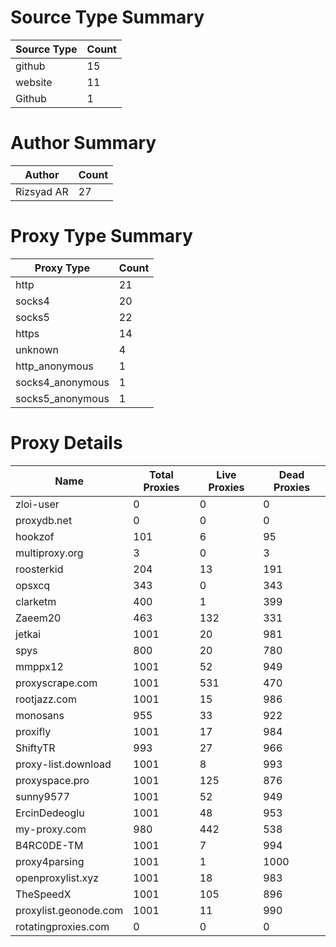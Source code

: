 # Source Type Summary

| Source Type | Count |
|-------------|-------|
| github | 15 |
| website | 11 |
| Github | 1 |


# Author Summary

| Author | Count |
|--------|-------|
| Rizsyad AR | 27 |


# Proxy Type Summary

| Proxy Type | Count |
|------------|-------|
| http | 21 |
| socks4 | 20 |
| socks5 | 22 |
| https | 14 |
| unknown | 4 |
| http_anonymous | 1 |
| socks4_anonymous | 1 |
| socks5_anonymous | 1 |


# Proxy Details

| Name | Total Proxies | Live Proxies | Dead Proxies |
|------|---------------|--------------|---------------|
| zloi-user | 0 | 0 | 0 |
| proxydb.net | 0 | 0 | 0 |
| hookzof | 101 | 6 | 95 |
| multiproxy.org | 3 | 0 | 3 |
| roosterkid | 204 | 13 | 191 |
| opsxcq | 343 | 0 | 343 |
| clarketm | 400 | 1 | 399 |
| Zaeem20 | 463 | 132 | 331 |
| jetkai | 1001 | 20 | 981 |
| spys | 800 | 20 | 780 |
| mmppx12 | 1001 | 52 | 949 |
| proxyscrape.com | 1001 | 531 | 470 |
| rootjazz.com | 1001 | 15 | 986 |
| monosans | 955 | 33 | 922 |
| proxifly | 1001 | 17 | 984 |
| ShiftyTR | 993 | 27 | 966 |
| proxy-list.download | 1001 | 8 | 993 |
| proxyspace.pro | 1001 | 125 | 876 |
| sunny9577 | 1001 | 52 | 949 |
| ErcinDedeoglu | 1001 | 48 | 953 |
| my-proxy.com | 980 | 442 | 538 |
| B4RC0DE-TM | 1001 | 7 | 994 |
| proxy4parsing | 1001 | 1 | 1000 |
| openproxylist.xyz | 1001 | 18 | 983 |
| TheSpeedX | 1001 | 105 | 896 |
| proxylist.geonode.com | 1001 | 11 | 990 |
| rotatingproxies.com | 0 | 0 | 0 |

